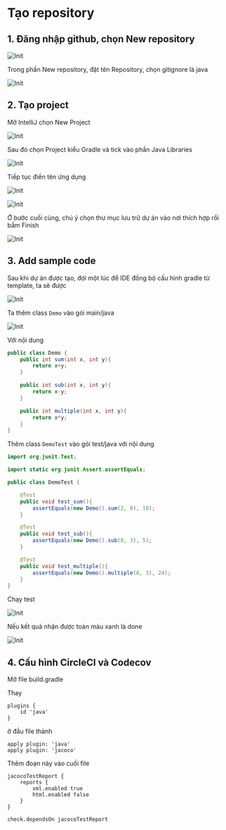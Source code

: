 # Tạo repository

## 1. Đăng nhập github, chọn New repository

![Init](Images/Init1.png)

Trong phần New repository, đặt tên Repository, chọn gitignore là java

![Init](Images/Init2.png)

## 2. Tạo project

Mở IntelliJ chọn New Project

![Init](Images/Init3.png)

Sau đó chọn Project kiểu Gradle và tick vào phần Java Libraries

![Init](Images/Init4.png)

Tiếp tục điền tên ứng dụng

![Init](Images/Init5.png)

![Init](Images/Init6.png)

Ở bước cuối cùng, chú ý chọn thư mục lưu trữ dự án vào nơi thích hợp rồi bấm Finish

![Init](Images/Init7.png)

## 3. Add sample code

Sau khi dự án được tạo, đợi một lúc để IDE đồng bộ cấu hình gradle từ template, ta sẽ được

![Init](Images/Init8.png)

Ta thêm class `Demo` vào gói main/java

![Init](Images/Init9.png)

Với nội dung


```java
public class Demo {
    public int sum(int x, int y){
        return x+y;
    }

    public int sub(int x, int y){
        return x-y;
    }

    public int multiple(int x, int y){
        return x*y;
    }
}
```

Thêm class `DemoTest` vào gói test/java với nội dung

```java
import org.junit.Test;

import static org.junit.Assert.assertEquals;

public class DemoTest {

    @Test
    public void test_sum(){
        assertEquals(new Demo().sum(2, 8), 10);
    }

    @Test
    public void test_sub(){
        assertEquals(new Demo().sub(8, 3), 5);
    }

    @Test
    public void test_multiple(){
        assertEquals(new Demo().multiple(8, 3), 24);
    }
}
```

Chạy test

![Init](Images/Init10.png)


Nếu kết quả nhận được toàn màu xanh là done

![Init](Images/Init11.png)

## 4. Cấu hình CircleCI và Codecov

Mở file build.gradle

Thay 

```
plugins {
    id 'java'
}
```

ở đầu file thành

```
apply plugin: 'java'
apply plugin: 'jacoco'
```

Thêm đoạn này vào cuối file

```
jacocoTestReport {
    reports {
        xml.enabled true
        html.enabled false
    }
}

check.dependsOn jacocoTestReport
```

